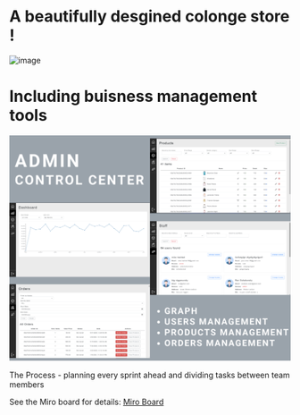 # A beautifully desgined colonge store ! 

![image](https://github.com/ronmaster2020/Final_Project/assets/57640413/4a0fe62b-1d0c-4a5b-b8ca-d54f477619f7)

# Including buisness management tools
![image](https://github.com/ronmaster2020/Final_Project/blob/main/Blank%204%20Panel%20Rectangles%20Comic%20Strip.png)

The Process - planning every sprint ahead and dividing tasks between team members

See the Miro board for details: [Miro Board](https://miro.com/app/live-embed/uXjVK82ia7c=/?moveToViewport=-1286,-702,4395,1878&embedId=15125438061)

